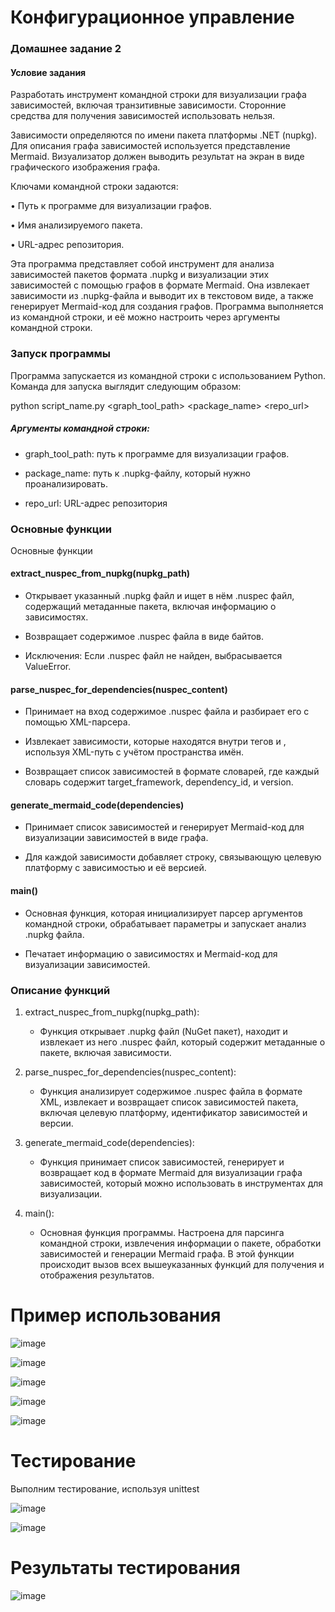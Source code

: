 # Конфигурационное управление


### Домашнее задание 2
#### Условие задания

Разработать инструмент командной строки для визуализации графа
зависимостей, включая транзитивные зависимости. Сторонние средства для
получения зависимостей использовать нельзя.

Зависимости определяются по имени пакета платформы .NET (nupkg). Для
описания графа зависимостей используется представление Mermaid.
Визуализатор должен выводить результат на экран в виде графического
изображения графа.

Ключами командной строки задаются:

• Путь к программе для визуализации графов.

• Имя анализируемого пакета.

• URL-адрес репозитория.


Эта программа представляет собой инструмент для анализа зависимостей пакетов формата .nupkg и визуализации этих зависимостей с помощью графов в формате Mermaid. Она извлекает зависимости из .nupkg-файла и выводит их в текстовом виде, а также генерирует Mermaid-код для создания графов. Программа выполняется из командной строки, и её можно настроить через аргументы командной строки.


### Запуск программы

Программа запускается из командной строки с использованием Python. Команда для запуска выглядит следующим образом:

python script_name.py <graph_tool_path> <package_name> <repo_url>

##### Аргументы командной строки:

- graph_tool_path: путь к программе для визуализации графов.

- package_name: путь к .nupkg-файлу, который нужно проанализировать.

- repo_url: URL-адрес репозитория

### Основные функции

Основные функции
#### extract_nuspec_from_nupkg(nupkg_path)
- Открывает указанный .nupkg файл и ищет в нём .nuspec файл, содержащий метаданные пакета, включая информацию о зависимостях.
  
- Возвращает содержимое .nuspec файла в виде байтов.
  
- Исключения: Если .nuspec файл не найден, выбрасывается ValueError.

#### parse_nuspec_for_dependencies(nuspec_content)

- Принимает на вход содержимое .nuspec файла и разбирает его с помощью XML-парсера.
  
- Извлекает зависимости, которые находятся внутри тегов <dependencies> и <group>, используя XML-путь с учётом пространства имён.
  
- Возвращает список зависимостей в формате словарей, где каждый словарь содержит target_framework, dependency_id, и version.

#### generate_mermaid_code(dependencies)

- Принимает список зависимостей и генерирует Mermaid-код для визуализации зависимостей в виде графа.

- Для каждой зависимости добавляет строку, связывающую целевую платформу с зависимостью и её версией.

#### main()

- Основная функция, которая инициализирует парсер аргументов командной строки, обрабатывает параметры и запускает анализ .nupkg файла.

- Печатает информацию о зависимостях и Mermaid-код для визуализации зависимостей.


### Описание функций


1. extract_nuspec_from_nupkg(nupkg_path):
   - Функция открывает .nupkg файл (NuGet пакет), находит и извлекает из него .nuspec файл, который содержит метаданные о пакете, включая зависимости.

2. parse_nuspec_for_dependencies(nuspec_content):
   - Функция анализирует содержимое .nuspec файла в формате XML, извлекает и возвращает список зависимостей пакета, включая целевую платформу, идентификатор зависимостей и версии.

3. generate_mermaid_code(dependencies):
   - Функция принимает список зависимостей, генерирует и возвращает код в формате Mermaid для визуализации графа зависимостей, который можно использовать в инструментах для визуализации.

4. main():
   - Основная функция программы. Настроена для парсинга командной строки, извлечения информации о пакете, обработки зависимостей и генерации Mermaid графа. В этой функции происходит вызов всех вышеуказанных функций для получения и отображения результатов.

# Пример использования

![image](https://github.com/user-attachments/assets/c26d2599-89cb-49af-ab42-8ffa7a90229a)



![image](https://github.com/user-attachments/assets/1102afd4-6d65-41be-aa1d-db075a66bbfd)



![image](https://github.com/user-attachments/assets/14cad428-78ca-47b5-a1b4-c235910616be)



![image](https://github.com/user-attachments/assets/c3be3de9-0b2a-4e85-8de5-17021c4ea53e)



![image](https://github.com/user-attachments/assets/d93808cc-5241-4ffe-a863-4d391522d35a)



# Тестирование 

Выполним тестирование, используя unittest 


![image](https://github.com/user-attachments/assets/5fceb0f9-9f67-4da9-a319-db9b2501843b)


![image](https://github.com/user-attachments/assets/ccc9210b-b61c-4b4a-a26a-bcd6c146e227)


# Результаты тестирования 

![image](https://github.com/user-attachments/assets/d5a2600c-e1a5-4378-88c4-89a12a694dd1)





